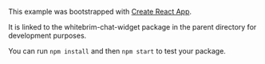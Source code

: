This example was bootstrapped with [Create React App](https://github.com/facebook/create-react-app).

It is linked to the whitebrim-chat-widget package in the parent directory for development purposes.

You can run `npm install` and then `npm start` to test your package.
